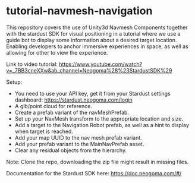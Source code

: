 # tutorial-navmesh-navigation

This repository covers the use of Unity3d Navmesh Components together with the stardust SDK for visual positioning in a tutorial where we use a guide bot to display some information about a desired target location.
Enabling developers to anchor immersive experiences in space, as well as allowing for other to view the experience.

Link to video tutorial: https://www.youtube.com/watch?v=_7BB3cneXXw&ab_channel=Neogoma%28%23StardustSDK%29

Setup:
- You need to use your API key, get it from your Stardust settings dashboard: https://stardust.neogoma.com/login
- A glb/point cloud for reference.
- Create a prefab variant of the navMeshPrefab.
- Set up your NavMesh transform to the appropriate location and size.
- Add a target to the Navigation Robot prefab, as well as a hint to display when target is reached.
- Add your map UUID to the nav mesh prefab variant.
- Add your prefab variant to the MainNavPrefab asset.
- Clear any residual objects from the hierarchy.

Note: Clone the repo, downloading the zip file might result in missing files. 


Documentation for the Stardust SDK here: https://doc.neogoma.com/#/
